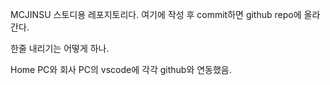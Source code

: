 MCJINSU 스토디용 레포지토리다.
여기에 작성 후 commit하면  github repo에 올라간다.

한줄 내리기는 어떻게 하나.

Home PC와 회사 PC의 vscode에 각각 github와 연동했음. 
